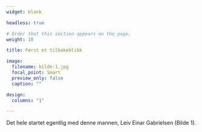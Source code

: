 ```yaml
---
widget: blank

headless: true

# Order that this section appears on the page.
weight: 10

title: Først et tilbakeblikk

image:
  filename: bilde-1.jpg
  focal_point: Smart
  preview_only: false
  caption: ""

design:
  columns: "1"

---
```


Det hele startet egentlig med denne mannen, Leiv Einar Gabrielsen (Bilde 1).
